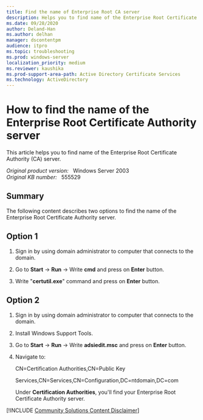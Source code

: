 ```yaml
---
title: Find the name of Enterprise Root CA server
description: Helps you to find name of the Enterprise Root Certificate Authority (CA) server.
ms.date: 09/28/2020
author: Deland-Han 
ms.author: delhan
manager: dscontentpm
audience: itpro
ms.topic: troubleshooting
ms.prod: windows-server
localization_priority: medium
ms.reviewer: kaushika
ms.prod-support-area-path: Active Directory Certificate Services
ms.technology: ActiveDirectory
---
```

# How to find the name of the Enterprise Root Certificate Authority server

This article helps you to find name of the Enterprise Root Certificate Authority (CA) server.

_Original product version:_ &nbsp; Windows Server 2003  
_Original KB number:_ &nbsp; 555529

## Summary

The following content describes two options to find the name of the Enterprise Root Certificate Authority server.

## Option 1

1. Sign in by using domain administrator to computer that connects to the domain.

2. Go to **Start** -> **Run** -> Write **cmd** and press on **Enter** button.

3. Write "**certutil.exe**" command and press on **Enter** button.

## Option 2

1. Sign in by using domain administrator to computer that connects to the domain.

2. Install Windows Support Tools.

3. Go to **Start** -> **Run** -> Write **adsiedit.msc** and press on **Enter** button.

4. Navigate to:

    CN=Certification Authorities,CN=Public Key

    Services,CN=Services,CN=Configuration,DC=ntdomain,DC=com

    Under **Certification Authorities**, you'll find your Enterprise Root Certificate Authority server.

[!INCLUDE [Community Solutions Content Disclaimer](../../includes/community-solutions-content-disclaimer.md)]